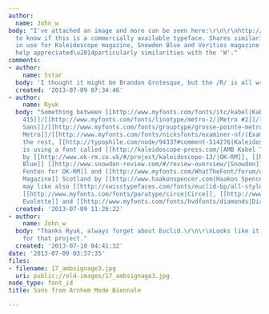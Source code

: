 ```yaml
---
author:
  name: John_w
body: "I've attached an image and more can be seen here:\r\n\r\nhttp://www.christopherwest.se/project/arnhem-mode-biennale-signage/\r\n\r\nCurious
  to know if this is a commercially available typeface. Shares similarities with that
  in use for Kaleidoscope magazine, Snowden Blue and Verities magazine.\r\n\r\nAny
  help appreciated\u2014particularly similarities with the 'W'."
comments:
- author:
    name: 5star
  body: 'I thought it might be Brandon Grotesque, but the /R/ is all wrong. '
  created: '2013-07-09 07:34:46'
- author:
    name: Ryuk
  body: "Something between [[http://www.myfonts.com/fonts/itc/kabel|Kabel]] and [[http://www.myfonts.com/fonts/bitstream/geometric-415/|Geometric
    415]]/[[http://www.myfonts.com/fonts/linotype/metro-2/|Metro #2]]/[[http://www.myfonts.com/fonts/dsgnhaus/dhsans/|DH
    Sans]]/[[http://www.myfonts.com/fonts/grouptype/grosse-pointe-metro/|Grosse Pointe
    Metro]]/[[http://www.myfonts.com/fonts/nicksfonts/examiner-nf/|Examiner]].\r\nFor
    the rest, [[http://typophile.com/node/94337#comment-514276|Kaleidoscope Magazine]]
    is using a font called [[http://kaleidoscope-press.com/|AMB Kabel Ten]] possibly
    by [[http://www.ok-rm.co.uk/#/project/kaleidoscope-13/|OK-RM]], [[http://typophile.com/node/97891#comment-529470|Snowdon
    Blue]] [[http://www.snowdon-review.com/#/review-overview/|Snowdon]] by [[http://www.ok-rm.co.uk/#/project/snowdon-review-2/|Matthew
    Fenton for OK-RM]] and [[http://www.myfonts.com/WhatTheFont/forum/case/513425|Verities
    Magazine]] Scotland by [[http://www.haakonspencer.com|Haakon Spencer]].\r\nYou
    may like also [[http://swisstypefaces.com/fonts/euclid-bp/all-styles|Euclid]],
    [[http://www.myfonts.com/fonts/paratype/circe|Circe]], [[http://www.youworkforthem.com/product.php?sku=T1795|TJ
    Evolette]] and [[http://www.myfonts.com/fonts/hvdfonts/diamonds|Diamonds]]"
  created: '2013-07-09 11:26:22'
- author:
    name: John_w
  body: "Thanks Ryuk, always forget about Euclid.\r\n\r\nLooks like it might be custom
    for that project."
  created: '2013-07-10 04:41:32'
date: '2013-07-09 03:37:35'
files:
- filename: 17_ambsignage3.jpg
  uri: public://old-images/17_ambsignage3.jpg
node_type: font_id
title: Sans from Arnhem Mode Biennale

---
```

